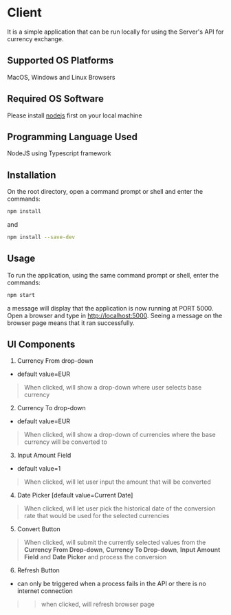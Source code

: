 # Client

It is a simple application that can be run locally for using the Server's API for currency exchange. 

## Supported OS Platforms

MacOS, Windows and Linux Browsers

## Required OS Software

Please install [nodejs](https://nodejs.org/en/) first on your local machine

## Programming Language Used

NodeJS using Typescript framework

## Installation

On the root directory, open a command prompt or shell and enter the commands:
```bash
npm install
```
and
```bash
npm install --save-dev
```
## Usage

To run the application, using the same command prompt or shell, enter the commands:
```bash
npm start
```
a message will display that the application is now running at PORT 5000. Open a browser and type in [http://localhost:5000](http://localhost:5000). Seeing a message on the browser page means that it ran successfully.

## UI Components
1. Currency From drop-down
* default value=EUR
>When clicked, will show a drop-down where user selects base currency

2. Currency To drop-down
* default value=EUR
>When clicked, will show a drop-down of currencies where the base currency will be converted to

3. Input Amount Field
* default value=1
> When clicked, will let user input the amount that will be converted

4. Date Picker
[default value=Current Date]
> When clicked, will let user pick the historical date of the conversion rate that would be used for the selected currencies

5. Convert Button
> When clicked, will submit the currently selected values from the **Currency From Drop-down**, **Currency To Drop-down**, **Input Amount Field** and **Date Picker** and process the conversion

6. Refresh Button
* can only be triggered when a process fails in the API or there is no internet connection
>> when clicked, will refresh browser page
